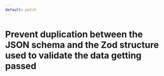 ```yaml
---
default: patch
---
```


# Prevent duplication between the JSON schema and the Zod structure used to validate the data getting passed
